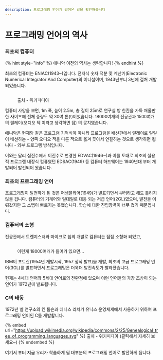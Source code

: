 ```yaml
---
description: 프로그래밍 언어가 걸어온 길을 확인해봅시다
---
```


# 프로그래밍 언어의 역사

### 최초의 컴퓨터&#x20;

{% hint style="info" %}
에니악 이전의 역사는 생략합니다!
{% endhint %}

최초의 컴퓨터는 ENIAC(1943\~)입니다. 전자식 숫자 적분 및 계산기(Electronic Numerical Integrator And Computer)의 이니셜이며, 1943년부터 3년에 걸쳐 개발되었습니다.

<figure><img src="https://upload.wikimedia.org/wikipedia/commons/thumb/4/4e/Eniac.jpg/1280px-Eniac.jpg" alt=""><figcaption><p>출처 - 위키피디아</p></figcaption></figure>

컴퓨터 사양을 보면, 1m 폭, 높이 2.5m, 총 길이 25m로 연구실 방 한칸을 가득 채울만한 사이즈에 전체 중량도 약 30여 톤(!)이었습니다. 18000여개의 진공관과 1500여개의 릴레이(오디오 잭 이라고 생각하면 됨) 의 뭉치였습니다.

에니악은 현재와 같은 프로그램 기억식이 아니라 프로그램을 배선판에서 릴레이로 일일이 배선하는 - 양쪽 오디오 잭을 다른 잭으로 옮겨 꽂아서 연결하는 것으로 생각하면 됩니다 - 외부 프로그램 방식입니다.

이와는 달리 십진수에서 이진수로 변경한 EDVAC(1946\~)과 이를 토대로 최초의 실용적 프로그램 내장식 컴퓨였던 EDSAC(1949) 등 컴퓨터 하드웨어는 1940년대 부터 개발되어 발전되어 왔습니다.



### 최초의 프로그래밍 언어

프로그래밍이 발전하게 된 것은 어셈블리어(1949)가 발표되면서 부터라고 해도 틀리지 않을 겁니다. 컴퓨터의 기계어와 일대일로 대응 되는 저급 언어(2GL)였으며, 발전을 이뤄갔지만 그 스텝이 빠르지는 못했습니다. 학습에 대한 진입장벽이 너무 컸기 때문입니다.

### 컴퓨터의 소형

진공관에서 트렌지스터와 마이크로 칩의 개발로 컴퓨터는 점점 소형화 되었고,

<figure><img src="https://www.sciencetimes.co.kr/wp-content/uploads/2017/11/H37_3%EA%B7%B9%EC%A7%84%EA%B3%B5%EA%B4%80%EC%9D%84_%EB%B0%9C%EB%AA%85%ED%95%9C_%EB%93%9C%ED%8F%AC%EB%A0%88%EC%8A%A4%ED%8A%B8.jpg" alt=""><figcaption><p>이런게 18000여개가 들어가 있으면...</p></figcaption></figure>

IBM이 포트란(1954년 개발시작, 1957 정식 발표)을 개발, 최초의 고급 프로그래밍 언어(3GL)를 발표하면서 프로그래밍은 더욱더 발전속도가 빨라졌습니다.

현재는 4세대 언어와 5세대 언어로의 전환점에 있으며 이런 언어들의 가장 조상이 되는 언어가 1972년에 발표됩니다.

### C의 태동

1972년 벨 연구소의 켄 톰슨과 데니스 리치가 유닉스 운영체제에서 사용하기 위하여 프로그래밍 언어인 C를 개발합니다.&#x20;

{% embed url="https://upload.wikimedia.org/wikipedia/commons/2/25/Genealogical_tree_of_programming_languages.svg" %}
출처 - 위키피디아 (클릭해서 자세히 보세요\~)
{% endembed %}

여기서 부터 지금 우리가 학습하게 될 대부분의 프로그래밍 언어로 발전하게 됩니다.
